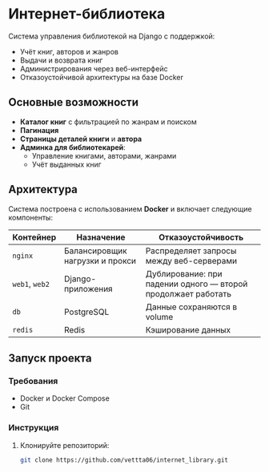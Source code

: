# Интернет-библиотека  
Система управления библиотекой на Django с поддержкой:
- Учёт книг, авторов и жанров
- Выдачи и возврата книг
- Администрирования через веб-интерфейс
- Отказоустойчивой архитектуры на базе Docker



## Основные возможности

- **Каталог книг** с фильтрацией по жанрам и поиском
- **Пагинация** 
- **Страницы деталей книги** и **автора**
- **Админка для библиотекарей**:
  - Управление книгами, авторами, жанрами
  - Учёт выданных книг


## Архитектура

Система построена с использованием **Docker** и включает следующие компоненты:

| Контейнер | Назначение | Отказоустойчивость |
|----------|-----------|-------------------|
| `nginx` | Балансировщик нагрузки и прокси | Распределяет запросы между веб-серверами |
| `web1`, `web2` | Django-приложения | Дублирование: при падении одного — второй продолжает работать |
| `db` | PostgreSQL | Данные сохраняются в volume |
| `redis` | Redis | Кэширование данных |



## Запуск проекта

### Требования
- Docker и Docker Compose
- Git

### Инструкция

1. Клонируйте репозиторий:
   ```bash
   git clone https://github.com/vettta06/internet_library.git
